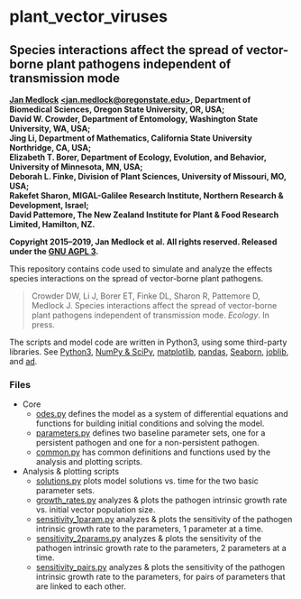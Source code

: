 # plant_vector_viruses

## Species interactions affect the spread of vector-borne plant pathogens independent of transmission mode

**[Jan Medlock](http://people.oregonstate.edu/~medlockj/)
[\<jan.medlock@oregonstate.edu\>](mailto:jan.medlock@oregonstate.edu),
Department of Biomedical Sciences, Oregon State University, OR, USA; \
David W. Crowder, Department of Entomology,
Washington State University, WA, USA; \
Jing Li, Department of Mathematics,
California State University Northridge, CA, USA; \
Elizabeth T. Borer, Department of Ecology, Evolution, and Behavior,
University of Minnesota, MN, USA; \
Deborah L. Finke, Division of Plant Sciences,
University of Missouri, MO, USA; \
Rakefet Sharon, MIGAL-Galilee Research Institute,
Northern Research & Development, Israel; \
David Pattemore,
The New Zealand Institute for Plant & Food Research Limited,
Hamilton, NZ.**

**Copyright 2015–2019, Jan Medlock et al.  All rights reserved.
Released under the [GNU AGPL 3](LICENSE).**


This repository contains code used to simulate and
analyze the effects species interactions on the spread of vector-borne
plant pathogens.
> Crowder DW, Li J, Borer ET, Finke DL, Sharon R, Pattemore D,
> Medlock J.
> Species interactions affect the spread of vector-borne plant pathogens
> independent of transmission mode. *Ecology*. In press.
<!-- > 2019. -->
<!-- > [doi:10.1073/pnas.1620788114](https://doi.org/10.1073/pnas.1620788114). -->

The scripts and model code are written in Python3, using some
third-party libraries.  See
[Python3](https://www.python.org/),
[NumPy & SciPy](https://www.scipy.org/),
[matplotlib](https://matplotlib.org/),
[pandas](https://pandas.pydata.org/),
[Seaborn](https://seaborn.pydata.org/),
[joblib](https://github.com/joblib/joblib/), and
[ad](https://pythonhosted.org/ad/).

### Files

* Core
    * [odes.py](odes.py) defines the model as a system of differential
	  equations and functions for building initial conditions and
	  solving the model.
    * [parameters.py](parameters.py) defines two baseline parameter
      sets, one for a persistent pathogen and one for a non-persistent
      pathogen.
	* [common.py](common.py) has common definitions and functions used
      by the analysis and plotting scripts.
* Analysis & plotting scripts
	* [solutions.py](solutions.py) plots model solutions vs. time for
      the two basic parameter sets.
    * [growth_rates.py](growth_rates.py) analyzes & plots the pathogen
      intrinsic growth rate vs. initial vector population size.
    * [sensitivity_1param.py](sensitivity_1param.py) analyzes & plots
      the sensitivity of the pathogen intrinsic growth rate to the
	  parameters, 1 parameter at a time.
	* [sensitivity_2params.py](sensitivity_2params.py) analyzes & plots
      the sensitivity of the pathogen intrinsic growth rate to the
	  parameters, 2 parameters at a time.
	* [sensitivity_pairs.py](sensitivity_pairs.py) analyzes & plots
      the sensitivity of the pathogen intrinsic growth rate to the
	  parameters, for pairs of parameters that are linked to each
      other.
